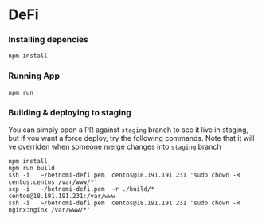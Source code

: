 # DeFi

### Installing depencies
```
npm install
```


### Running App
 ```
 npm run
 ```


 ### Building & deploying to staging
 You can simply open a PR against `staging` branch to see it live in staging, but if you want a force deploy, try the following commands.
 Note that it will ve overriden when someone merge changes into `staging`  branch
 
 ```
npm install
npm run build
ssh -i   ~/betnomi-defi.pem  centos@18.191.191.231 'sudo chown -R centos:centos /var/www/*'
scp -i   ~/betnomi-defi.pem  -r ./build/* centos@18.191.191.231:/var/www
ssh -i   ~/betnomi-defi.pem  centos@18.191.191.231 'sudo chown -R nginx:nginx /var/www/*'
 ```